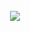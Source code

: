 <title>GreenPI</title>
<div class="navbar navbar-fixed-top"></div>
<br><br><br><br><br><br><br><br><br>
<img src="http://mas.ricohmds.sg/assets/MAS-logo.png" style="width: 280px; margin-left: -12px;">

<xmp theme="Cerulean" style="display:none;">

# greenpi

> raising environmental consciousness within an organization

<div style="page-break-after: always;"></div>


##Getting started

1. plug in the RaspberryPI to the small LCD with a HDMI connector
1. plug in the Raspberry PI to power with a micro-usb connector
1. Wait for about **90 seconds**
1. You should see the main screen on the tiny LCD

	![](readme-img/main.png)

1. In your administrator computer, find out the IP address of this RaspberryPI by scanning the connected devices to your router. E.g. `192.168.1.149`
1. Visit the IP address in your computer's Chrome browser. E.g. `192.168.1.149:9000`	
1. Visit the admin page in your computer's Chrome browser. E.g. `192.168.1.149:9000/admin`. The default login credentials are:

	```
	User Name: sprout
	Password: greenpi
	```	
	
	![](readme-img/admin.png)	
	
1. Add the admin details accordingly on the admin page after logging in succesfully:

	```
	Current printer IP [192.168.1.172]
	Organisation CAP [1000000]
	Total printers [4]
	
	Company Logo 	[upload an image]  
	
	Posters  		
						[upload an image]
						[upload an image]
	 					[upload an image]
	 					[upload an image]
	 					[upload an image]
	
	New password
	Confirm password
	```
	
	![](readme-img/admin-success.png)
	
1. Go to the main page `192.168.1.149:9000` from your admin computer and click start.

###future changes

Just go to any browser fro your admin laptop and access

1. **Change Settings**: To change any admin settings such as posters or logo access the raspberry pi's ip from your admin computer's browser again. E.g. `192.168.1.149:9000/admin`
1. **Stop simulation**: To stop the simulation and restart it clikc the hidden `STOP` simulation button as shown below.

	![](readme-img/stop-click.jpg)

1. **Start simulation**: To start the simulation just click the `START` button in the middle of the screen.

	![](readme-img/start-click.jpg)


<div style="page-break-after: always;"></div>

##Equipment

1. Raspberry PI Model B++
1. Micro USB power adapter for pi
1. LCD screen
1. HDMI cable for the LCD
1. Power cable for the LCD
1. 8GB SD Card (Speed 10x) 

<div style="page-break-after: always;"></div>

##install in a raspberry pi

1. clone the repo

	```
	git clone git@github.com:ManagedApplicationServices/greenpi.git
	```
1. create the config file

	```
	cp config.sample.json config.json
	```
1. edit the config file `sudo nano config.json`

	```
	{
    "printerIP": "172.19.107.61",
    "paperUsageCap": 96,
    "totalPrinters": 4,
    "appPath": "/path/to/app",
    "paperUsagePath": "/web/guest/en/websys/status/getUnificationCounter.cgi",
    "machineDetailPath": "/web/guest/en/websys/status/configuration.cgi",
    "username": "sprout",
    "passwordHash": "$2a$08$oAXUGmm186QSjofIjM.fLur6ru7S6KW3L5gw9.wBMW9T9imqL/tSC"
}
	```	
1. install bower and npm packages

	```
	npm install
	bower install
	```
1. start the server

	```
	$ node index.js
	```
1. go to url [localhost:9000/admin](localhost:9000/admin) to amend the settings. default settings are:

	- username: `sprout`
	- password: `greenpi`


##deploy to raspberrypi

1. ssh into the greenpi

	```
	ssh greenpi	
	```
1. go to `~/apps/greenpi` and get the latest repo code

	```
	git pull
	npm install && bower install
	node index.js
	```
1. visit browser [localhost:9000](http://localhost:9000)

##install for development

1. start redis

	```
	redis-server
	```
	
1. start kraken with node and visit browser [localhost:9000](http://localhost:9000/)

	```
	nodemon index.js 
	```



##prepare sd card from brand new rpi

###1. initial setup

1. **Install**: [raspbian](http://www.raspberrypi.org/downloads/) with Noobs on a 8GB SD Card (speed 10x)
1. **bootup**: rpi and login with default credntials:

	```
	login: pi
	password: raspberry
	```
1. general configuration with `sudo raspi-config`
1. **Hostname and Hosts**
	1. set hostname of the rpi in file `/etc/hostname`

		```
		greenpi
		```
	1. set host of the rpi in file `/etc/hosts` in the last line

		```
		127.0.1.1	greenpi
		```
1. **Keyboard**
	1. change the keyboard layout to US
	
		```
		sudo nano /etc/default/keyboard
		```

1. **add new user**
	1. add new user `developer` and its password
	
		```
		sudo useradd -m developer
		sudo passwd developer
		```
	1. add user `developer` to sudoers list in file `/etc/sudoers` at the last line

		```
		developer ALL=(ALL) NOPASSWD: ALL
		```	

1. **update** packages with an ethernet connection

	```
	sudo apt-get update
	sudo apt-get upgrade
	```

1. setup wifi accordingly
1. **screen resolution**: edit file `/boot/config.txt`
	
	```
	disable_overscan=1
	framebuffer_width=1280
	framebuffer_height=800
	```	
1. **setup ssh**: ensure the ssh keys are stored in user folder `/home/developer/.ssh` and not under the root
1. **shutdown / restart**

	1. shutdown
	
		```
		sudo shutdown now
		```
	1. reboot
	
		```
		sudo reboot	
		```

##configure RPi kiosk mode

1. edit file `/home/developer/.xinitrc`

	```
	unclutter -idle 15 -root &
	xset -dpms &
	xset s off &
	
	cd ~/apps/greenpi
	/home/developer/.nvm/v0.10.26/bin/node index.js & > greenpi_xinitrc_log.log 2> greenpi_xinitrc_error.log
	sleep 10
	
	while true; do
	        killall -TERM chromium 2>/dev/null;
	        sleep 2;
	        killall -9 chromium 2>/dev/null;
	        chromium --incognito --kiosk --window-size=1280,800 --window-position=0,0 http://localhost:9000
	done;
	```
1. edit file `/etc/rc.local` with login as user `developer` and `startx`

	```
	#!/bin/sh -e
	#
	# rc.local
	#
	# This script is executed at the end of each multiuser runlevel.
	# Make sure that the script will "exit 0" on success or any other
	# value on error.
	#
	# In order to enable or disable this script just change the execution
	# bits.
	#
	# By default this script does nothing.
	
	# Print the IP address
	
	su -l developer -c startx &
	
	_IP=$(hostname -I) || true
	if [ "$_IP" ]; then
	  printf "My IP address is %s\n" "$_IP"
	fi
	
	exit 0
	```
1. edit file `/boot/cmdline.txt` to hide bootup text

	```
	dwc_otg.lpm_enable=0 console=ttyAMA0,115200 console=tty3 root=/dev/mmcblk0p6 rootfstype=ext4 elevator=deadline rootwait loglevel=3
	```
1. exit kiosk mode to command line press:

	```
	Ctrl + Alt + F2
	```

##create splash screen

**Note**: Reference on [how to create the splash screen](http://www.edv-huber.com/index.php/problemloesungen/15-custom-splash-screen-for-raspberry-pi-raspbian). This splash screen will only be available after complete boot up.

1. install frame buffer image

	```
	sudo apt-get install fbi
	```
1. create a daemon file `/etc/init.d/asplashscreen`

	```
	#!/bin/sh
	
	do_start () {
	
	    /usr/bin/fbi -T 1 -noverbose -a /etc/splash.jpg
	    exit 0
	}
	
	case "$1" in
	  start|"")
	    do_start
	    ;;
	  restart|reload|force-reload)
	    echo "Error: argument '$1' not supported" >&2
	    exit 3
	    ;;
	  stop)
	    # No-op
	    ;;
	  status)
	    exit 0
	    ;;
	  *)
	    echo "Usage: asplashscreen [start|stop]" >&2
	    exit 3
	    ;;
	esac
	
	:
	```
1. make it executable

	```
	sudo chmod a+x /etc/init.d/asplashscreen
	```
1. move an image to `/etc/splash.jpg`

##configure RPi Wifi (WPA personal)

1. edit file `sudo nano /etc/network/interfaces`

	```
	auto wlan0
	auto lo
	
	iface lo inet loopback
	iface eth0 inet dhcp
	
	allow-hotplug wlan0
	iface wlan0 inet dhcp
	
	wpa-conf /etc/wpa_supplicant/wpa_supplicant.conf
	```
1. edit config file `sudo nano /etc/wpa_supplicant/wpa_supplicant.conf`

	```	
	ctrl_interface=DIR=/var/run/wpa_supplicant GROUP=netdev
	update_config=1

	network={
		ssid="your ssid"
		psk="password"
		proto=WPA
		key_mgmt=WPA-PSK
		pairwise=TKIP
		auth_alg=OPEN
	}
	
	network={
		ssid="another ssid"
		psk="password"
		proto=WPA
		key_mgmt=WPA-PSK
		pairwise=TKIP
		auth_alg=OPEN
	}
	``` 
1. shutdown and restart connection

	```
	sudo /etc/init.d/networking restart # method 1
	sudo ifdown wlan0 # method 2
	sudo ifup wlan0
	```	
1. check connection

	```
	ping 8.8.8.8
	```
1. get rpi's ip address

	```
	ifconfig # read wlan0, 2nd line: inet addr
	```

##backups for the sd card images

###from backup to sd card

1. All SD card images can be found in RSP AWS S3 bucket `rspdeveloper` in the filename format of `YYYYMMDD-greenpiVxx.xx.xx.img.gz`. Versions correspond to git tags deployed to production in the Raspberry PI.

	![](readme-img/aws-s3-backups.png)
	
1. Choose the latest image according to part of the filename `YYMMDD` > Right click > Download
1. Unzip / decompress it in the command line

	```
	tar -zvxf greenpi.img.gz
	```	
1. insert SD Card into your computer to [install the image](http://www.raspberrypi.org/documentation/installation/installing-images/mac.md) 	
1. run `diskutil` to find out which disk name e.g. `/dev/disk1`

	```
	diskutil list
	```
1. unmount the SD card

	```
	diskutil unmountDisk /dev/disk1
	```
1. load the image into the SD Card [ 8GB card will take *60 mins* ]

	```
	sudo dd bs=1m if=greenpi.img of=/dev/disk1
	```
1. eject SD Card
1. pull out the SD card from the computer to the Raspberry PI
1. Ensure the RPi is connected to:
	1. has the Wifi Module
	1. power
	1. LCD with HDMI
1. Turn on the power for RPi

###from sd card to backup

1. shutdown the pi properly through ssh

	```
	sudo shutdown now
	```
1. pull out the SD card from the pi and insert it into your computer
1. see all connected devices to your computer and recognise your SD card

	```
	df -h
	```
1. make an image of the SD Card with the name corresponding the the git tag shipped to production (raspberry pi) as noted on the [release github page](https://github.com/ManagedApplicationServices/greenpi/releases) *~20 mins*

	```
	sudo dd bs=1m if=/dev/disk1 of=greenpiV0.14.0.img
	```
1. zip the image *~5 mins*

	```
	tar -cvzf greenpiV0.14.0.img.gz greenpiV0.14.0.img
	```
1. Store it somewhere. E.g. Upload to AWS S3 bucket `rspdeveloper`



##changelog

1. `v0.14.0` minor adjustments 
1. `v0.13.0` printer info is gotten upon clicking the start button
1. `v0.12.0` refresh page, async pattern and demo mode
1. `v0.10.0` connected to live printer data
1. `v0.9.0` rotating posters at intervals of 2.5 minutes
1. `v0.8.1` moved the last tree away from the right scrollbar and positioned the graph
1. `v0.8.0` moved everything away from right scrollbar of the browser
1. `v0.7.0` simplified to static cloud messages
1. `v0.6.0` simplified tree branches, removed animations
1. `v0.2.0` simulation at every interval 1 Apr 2014
1. `v0.1.0` reducing trees [e357d9a](https://github.com/ManagedApplicationServices/greenpi/commit/e357d9a0338ca0231798968c26b68fec6caadef3) 26 Mar 2014

	



</xmp>
<script src="http://strapdownjs.com/v/0.2/strapdown.js"></script>
<script src="http://code.jquery.com/jquery-1.11.0.min.js"></script>
<script>
	var $head = $("head");
	var style = $("<link href='http://fonts.googleapis.com/css?family=Open+Sans:300' rel='stylesheet' type='text/css'>"
+"<style> "
+"	body, h1, h2, h3, h4, h5, p {"
+"		font-family: 'Open Sans', sans-serif, Helvetica, Arial, sans-serif !important;"
+"      font-weight: 300 !important"
+"	}"
+"	body, p {"
+"		text-align: justify !important;"
+"		text-justify: inter-word !important;"
+"	}"
+"</style>");
	$head.append(style);
</script>








